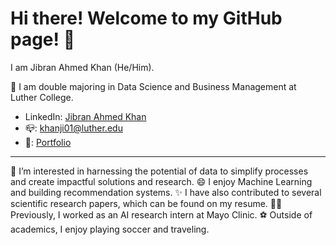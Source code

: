 # Hi there! Welcome to my GitHub page! 👋

I am Jibran Ahmed Khan (He/Him).

🔭 I am double majoring in Data Science and Business Management at Luther College.
- LinkedIn: [Jibran Ahmed Khan](http://www.linkedin.com/in/JibranAkhan)
- 📪: khanji01@luther.edu
- 🔗: [Portfolio](https://khanji0.github.io/Portfolio/)

---

👀 I’m interested in harnessing the potential of data to simplify processes and create impactful solutions and research.
😄 I enjoy Machine Learning and building recommendation systems.
✨ I have also contributed to several scientific research papers, which can be found on my resume.
👨‍💻 Previously, I worked as an AI research intern at Mayo Clinic.
⚽️ Outside of academics, I enjoy playing soccer and traveling.
